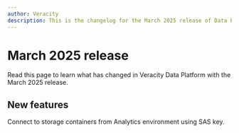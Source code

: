```yaml
---
author: Veracity
description: This is the changelog for the March 2025 release of Data Platform.
---
```


# March 2025 release
Read this page to learn what has changed in Veracity Data Platform with the March 2025 release.

## New features
Connect to storage containers from Analytics environment using SAS key.